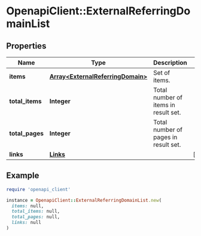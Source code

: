 # OpenapiClient::ExternalReferringDomainList

## Properties

| Name | Type | Description | Notes |
| ---- | ---- | ----------- | ----- |
| **items** | [**Array&lt;ExternalReferringDomain&gt;**](ExternalReferringDomain.md) | Set of items. |  |
| **total_items** | **Integer** | Total number of items in result set. |  |
| **total_pages** | **Integer** | Total number of pages in result set. |  |
| **links** | [**Links**](Links.md) |  | [optional] |

## Example

```ruby
require 'openapi_client'

instance = OpenapiClient::ExternalReferringDomainList.new(
  items: null,
  total_items: null,
  total_pages: null,
  links: null
)
```

